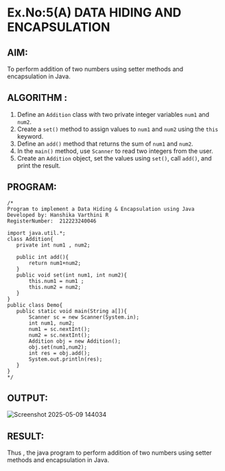 # Ex.No:5(A)  DATA HIDING AND ENCAPSULATION
## AIM:
To perform addition of two numbers using setter methods and encapsulation in Java.

## ALGORITHM :

1. Define an `Addition` class with two private integer variables `num1` and `num2`.
2. Create a `set()` method to assign values to `num1` and `num2` using the `this` keyword.
3. Define an `add()` method that returns the sum of `num1` and `num2`.
4. In the `main()` method, use `Scanner` to read two integers from the user.
5. Create an `Addition` object, set the values using `set()`, call `add()`, and print the result.


## PROGRAM:
 ```
/*
Program to implement a Data Hiding & Encapsulation using Java
Developed by: Hanshika Varthini R
RegisterNumber:  212223240046

import java.util.*;
class Addition{
    private int num1 , num2;
    
    public int add(){
        return num1+num2;
    }
    public void set(int num1, int num2){
        this.num1 = num1 ;
        this.num2 = num2;
    }
}
public class Demo{
    public static void main(String a[]){
        Scanner sc = new Scanner(System.in);
        int num1, num2;
        num1 = sc.nextInt();
        num2 = sc.nextInt();
        Addition obj = new Addition();
        obj.set(num1,num2);
        int res = obj.add();
        System.out.println(res);
    }
}
*/
```

## OUTPUT:

![Screenshot 2025-05-09 144034](https://github.com/user-attachments/assets/166a0c8c-6658-4450-80f0-4c3d0c783723)


## RESULT:
Thus , the  java program to perform addition of two numbers using setter methods and encapsulation in Java.
